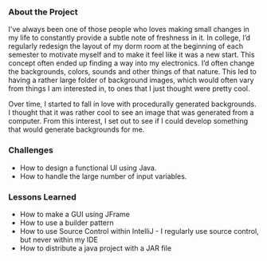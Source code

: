### About the Project

I've always been one of those people who loves making small changes in my life to constantly provide a subtle note of freshness in it. In college, I’d regularly redesign the layout of my dorm room at the beginning of each semester to motivate myself and to make it feel like it was a new start. This concept often ended up finding a way into my electronics. I’d often change the backgrounds, colors, sounds and other things of that nature. This led to having a rather large folder of background images, which would often vary from things I am interested in, to ones that I just thought were pretty cool.

Over time, I started to fall in love with procedurally generated backgrounds. I thought that it was rather cool to see an image that was generated from a computer. From this interest, I set out to see if I could develop something that would generate backgrounds for me.

### Challenges

* How to design a functional UI using Java.
* How to handle the large number of input variables.

### Lessons Learned

* How to make a GUI using JFrame
* How to use a builder pattern
* How to use Source Control within IntelliJ - I regularly use source control, but never within my IDE
* How to distribute a java project with a JAR file
